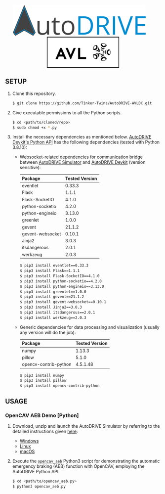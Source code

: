 <p align="center">
<img src="media/AutoDRIVE-Logo.png" alt="AutoDRIVE" height="100"/> &nbsp;&nbsp;&nbsp;&nbsp;&nbsp; <img src="media/AVL-Logo.png" alt="Autoware" height="100"/>
</p>

## SETUP

1. Clone this repository.
    ```bash
    $ git clone https://github.com/Tinker-Twins/AutoDRIVE-AVLDC.git
    ```
2. Give executable permissions to all the Python scripts.
   ```bash
   $ cd <path/to/cloned/repo>
   $ sudo chmod +x *.py
   ```
4. Install the necessary dependencies as mentioned below.
    [AutoDRIVE Devkit's Python API](https://github.com/Tinker-Twins/AutoDRIVE/tree/AutoDRIVE-Devkit/ADSS%20Toolkit/autodrive_py) has the following dependencies (tested with Python 3.8.10):
    
    - Websocket-related dependencies for communication bridge between [AutoDRIVE Simulator](https://github.com/Tinker-Twins/AutoDRIVE/tree/AutoDRIVE-Simulator) and [AutoDRIVE Devkit](https://github.com/Tinker-Twins/AutoDRIVE/tree/AutoDRIVE-Devkit) (version sensitive):
    
      | Package | Tested Version |
      |---------|----------------|
      | eventlet | 0.33.3 |
      | Flask | 1.1.1 |
      | Flask-SocketIO | 4.1.0 |
      | python-socketio | 4.2.0 |
      | python-engineio | 3.13.0 |
      | greenlet | 1.0.0 |
      | gevent | 21.1.2 |
      | gevent-websocket | 0.10.1 |
      | Jinja2 | 3.0.3 |
      | itsdangerous | 2.0.1 |
      | werkzeug | 2.0.3 |
      
      ```bash
      $ pip3 install eventlet==0.33.3
      $ pip3 install Flask==1.1.1
      $ pip3 install Flask-SocketIO==4.1.0
      $ pip3 install python-socketio==4.2.0
      $ pip3 install python-engineio==3.13.0
      $ pip3 install greenlet==1.0.0
      $ pip3 install gevent==21.1.2
      $ pip3 install gevent-websocket==0.10.1
      $ pip3 install Jinja2==3.0.3
      $ pip3 install itsdangerous==2.0.1
      $ pip3 install werkzeug==2.0.3
      ```
    
    - Generic dependencies for data processing and visualization (usually any version will do the job):
    
      | Package | Tested Version |
      |---------|----------------|
      | numpy | 1.13.3 |
      | pillow | 5.1.0 |
      | opencv-contrib-python | 4.5.1.48 |
      
      ```bash
      $ pip3 install numpy
      $ pip3 install pillow
      $ pip3 install opencv-contrib-python
      ```

## USAGE

### OpenCAV AEB Demo [Python]

1. Download, unzip and launch the AutoDRIVE Simulator by referring to the detailed instructions given [here](https://github.com/AutoDRIVE-Ecosystem/AutoDRIVE/tree/AutoDRIVE-Simulator?tab=readme-ov-file#download-and-run):
    - [Windows](https://github.com/Tinker-Twins/AutoDRIVE-AVLDC/releases/download/v1.0.0/AutoDRIVE_Simulator_Windows.zip)
    - [Linux](https://github.com/Tinker-Twins/AutoDRIVE-AVLDC/releases/download/v1.0.0/AutoDRIVE_Simulator_Linux.zip)
    - [macOS](https://github.com/Tinker-Twins/AutoDRIVE-AVLDC/releases/download/v1.0.0/AutoDRIVE_Simulator_macOS.zip)  

2. Execute the [`opencav_aeb`](https://github.com/Tinker-Twins/AutoDRIVE-AVLDC/blob/main/opencav_aeb.py) Python3 script for demonstrating the automatic emergency braking (AEB) function with OpenCAV, employing the AutoDRIVE Python API.
    ```bash
    $ cd <path/to/opencav_aeb.py>
    $ python3 opencav_aeb.py
    ```
